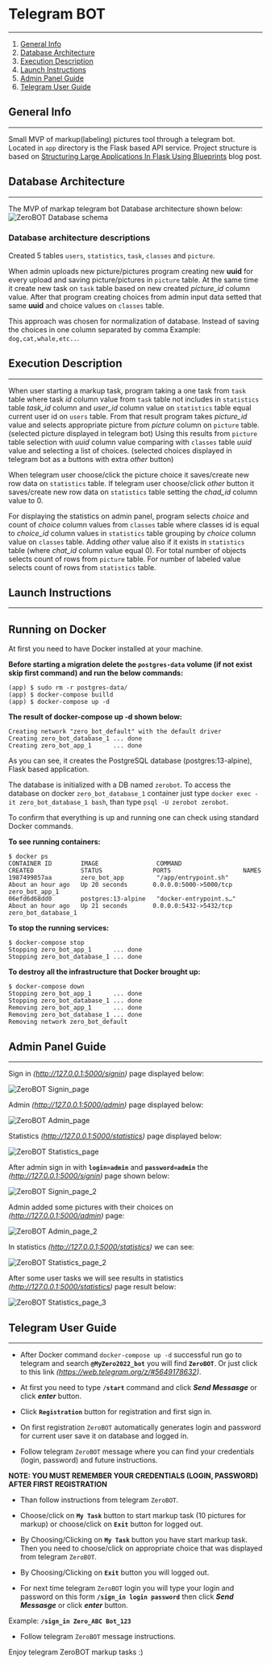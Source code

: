 # Telegram BOT
***
1. [General Info](#general-info)
2. [Database Architecture](#database-architecture)
3. [Execution Description](#execution-description)
4. [Launch Instructions](#launch-instructions)
5. [Admin Panel Guide](#admin-panel-guide)
6. [Telegram User Guide](#telegram-user-guide)

## General Info
***
Small MVP of markup(labeling) pictures tool through a telegram bot.
Located in `app` directory is the Flask based API service.
Project structure is based on
[Structuring Large Applications In Flask Using Blueprints](https://kelvinmwinuka.com/structuring-large-applications-in-flask-using-blueprints/)
blog post.

## Database Architecture
***
The MVP of markap telegram bot Database architecture shown below:
![ZeroBOT Database schema](https://user-images.githubusercontent.com/37728875/212563281-801d1398-612a-4eb6-b1ea-491621cb15b6.JPG)

### Database architecture descriptions
Created 5 tables `users`, `statistics`, `task`, `classes` and `picture`.

When admin uploads new picture/pictures program creating new **uuid** for every upload and 
saving picture/pictures in `picture` table. At the same time it create new task on `task` 
table based on new created *picture_id* column value.
After that program creating choices from admin input data setted that same **uuid** and choice 
values on `classes` table.

This approach was chosen for normalization of database.
Instead of saving the choices in one column separated by comma Example: `dog,cat,whale,etc..`.

## Execution Description
***
When user starting a markup task, program taking a one task from `task` table where task *id* 
column value from `task` table not includes in `statistics` table *task_id* column and *user_id* 
column value on `statistics` table equal current user id on `users` table.
From that result program takes *picture_id* value and selects appropriate picture from *picture* 
column on `picture` table. (selected picture displayed in telegram bot)
Using this results from `picture` table selection with *uuid* column value comparing with `classes` 
table *uuid* value and selecting a list of choices.
(selected choices displayed in telegram bot as a buttons with extra *other* button)

When telegram user choose/click the picture choice it saves/create new row data on `statistics` table.
If telegram user choose/click *other* button it saves/create new row data on `statistics` 
table setting the *chad_id* column value to 0.

For displaying the statistics on admin panel, program selects *choice* and count of *choice* column 
values from `classes` table where classes id is equal to *choice_id* column values in `statistics` table
grouping by *choice* column value on `classes` table. 
Adding *other* value also if it exists in `statistics` table (where *chat_id* column value equal 0).
For total number of objects selects count of rows from `picture` table.
For number of labeled value selects count of rows from `statistics` table.

## Launch Instructions
***
## Running on Docker

At first you need to have Docker installed at your machine.

**Before starting a migration delete the `postgres-data` volume (if not exist skip first command) and run the below commands:**

```
(app) $ sudo rm -r postgres-data/
(app) $ docker-compose builld
(app) $ docker-compose up -d
```

**The result of docker-compose up -d shown below:**

```
Creating network "zero_bot_default" with the default driver
Creating zero_bot_database_1 ... done
Creating zero_bot_app_1      ... done
```

As you can see, it creates the PostgreSQL database (postgres:13-alpine), Flask based application.

The database is initialized with a DB named `zerobot`. To access the database
on docker `zero_bot_database_1` container just type `docker exec -it zero_bot_database_1 bash`, 
than type `psql -U zerobot zerobot`.

To confirm that everything is up and running one can check using standard
Docker commands.

**To see running containers:**

```
$ docker ps
CONTAINER ID        IMAGE                COMMAND                  CREATED             STATUS              PORTS                    NAMES
1987499857aa        zero_bot_app         "/app/entrypoint.sh"     About an hour ago   Up 20 seconds       0.0.0.0:5000->5000/tcp   zero_bot_app_1
06efd6d68dd0        postgres:13-alpine   "docker-entrypoint.s…"   About an hour ago   Up 21 seconds       0.0.0.0:5432->5432/tcp   zero_bot_database_1
```

**To stop the running services:**

```
$ docker-compose stop
Stopping zero_bot_app_1      ... done
Stopping zero_bot_database_1 ... done
```

**To destroy all the infrastructure that Docker brought up:**

```
$ docker-compose down
Stopping zero_bot_app_1      ... done
Stopping zero_bot_database_1 ... done
Removing zero_bot_app_1      ... done
Removing zero_bot_database_1 ... done
Removing network zero_bot_default
```

## Admin Panel Guide
***
Sign in _(http://127.0.0.1:5000/signin)_ page displayed below:

![ZeroBOT Signin_page](https://user-images.githubusercontent.com/37728875/212563301-39c3fe41-e6db-4698-b1c3-734f4b105af7.JPG)

Admin _(http://127.0.0.1:5000/admin)_ page displayed below:

![ZeroBOT Admin_page](https://user-images.githubusercontent.com/37728875/212563319-b545d56f-a7fc-4da3-afb8-612952cf6dbe.JPG)

Statistics _(http://127.0.0.1:5000/statistics)_ page displayed below:

![ZeroBOT Statistics_page](https://user-images.githubusercontent.com/37728875/212563334-61d1fc12-8d09-4490-82ae-0ad9e8086039.JPG)

After admin sign in with **`login=admin`** and **`password=admin`** the _(http://127.0.0.1:5000/signin)_ page shown below:

![ZeroBOT Signin_page_2](https://user-images.githubusercontent.com/37728875/212563371-5f52b9e4-7405-4676-98d8-31d7d018f26f.JPG)

Admin added some pictures with their choices on _(http://127.0.0.1:5000/admin)_ page:

![ZeroBOT Admin_page_2](https://user-images.githubusercontent.com/37728875/212563393-d1efef2e-c01b-4dda-9de8-7987ea095125.JPG)

In statistics _(http://127.0.0.1:5000/statistics)_ we can see:

![ZeroBOT Statistics_page_2](https://user-images.githubusercontent.com/37728875/212563403-1aa62a83-0f79-4f29-8d8f-622093b70f80.JPG)

After some user tasks we will see results in statistics _(http://127.0.0.1:5000/statistics)_ page result below:

![ZeroBOT Statistics_page_3](https://user-images.githubusercontent.com/37728875/212563423-00005404-1865-4677-a4a2-be9964a466f7.JPG)

## Telegram User Guide
***
* After Docker command `docker-compose up -d` successful run go to telegram
and search **`@MyZero2022_bot`** you will find **`ZeroBOT`**.
Or just click to this link _(https://web.telegram.org/z/#5649178632)_.

* At first you need to type **`/start`** command and click **_Send Messasge_** or click **_enter_** button.

* Click **`Registration`** button for registration and first sign in.

* On first registration `ZeroBOT` automatically generates login and password 
for current user save it on database and logged in.

* Follow telegram `ZeroBOT` message where you can find your credentials 
(login, password) and future instructions.

**NOTE: YOU MUST REMEMBER YOUR CREDENTIALS (LOGIN, PASSWORD) AFTER FIRST REGISTRATION**

* Than follow instructions from telegram `ZeroBOT`.

* Choose/click on **`My Task`** button to start markup task (10 pictures for
markup) or choose/click on **`Exit`** button for logged out.

* By Choosing/Clicking on **`My Task`** button you have start markup task.
Then you need to choose/click on appropriate choice that was displayed from telegram `ZeroBOT`.

* By Choosing/Clicking on **`Exit`** button you will logged out.

* For next time telegram `ZeroBOT` login you will type your login and password 
on this form **`/sign_in login password`** then click **_Send Messasge_** or 
click **_enter_** button.

Example:  **`/sign_in Zero_ABC Bot_123`**

* Follow telegram `ZeroBOT` message instructions.

Enjoy telegram ZeroBOT markup tasks :)
